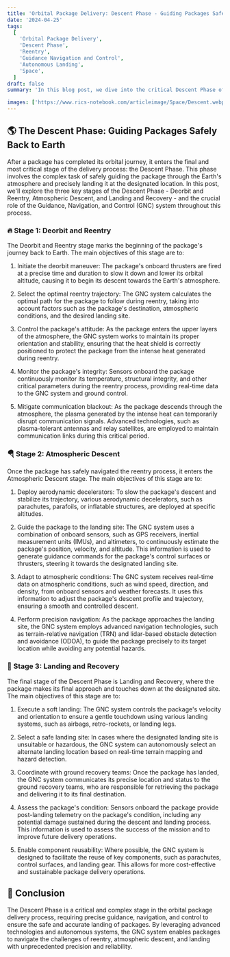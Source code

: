 ```yaml
---
title: 'Orbital Package Delivery: Descent Phase - Guiding Packages Safely Back to Earth'
date: '2024-04-25'
tags:
  [
    'Orbital Package Delivery',
    'Descent Phase',
    'Reentry',
    'Guidance Navigation and Control',
    'Autonomous Landing',
    'Space',
  ]
draft: false
summary: 'In this blog post, we dive into the critical Descent Phase of orbital package delivery. Learn about the challenges of reentry, the role of the Guidance, Navigation, and Control (GNC) system, and the technologies enabling precise and autonomous landing of packages.'

images: ['https://www.rics-notebook.com/articleimage/Space/Descent.webp']
---
```


## 🌎 The Descent Phase: Guiding Packages Safely Back to Earth

After a package has completed its orbital journey, it enters the final and most critical stage of the delivery process: the Descent Phase. This phase involves the complex task of safely guiding the package through the Earth's atmosphere and precisely landing it at the designated location. In this post, we'll explore the three key stages of the Descent Phase - Deorbit and Reentry, Atmospheric Descent, and Landing and Recovery - and the crucial role of the Guidance, Navigation, and Control (GNC) system throughout this process.

### 🔥 Stage 1: Deorbit and Reentry

The Deorbit and Reentry stage marks the beginning of the package's journey back to Earth. The main objectives of this stage are to:

1. Initiate the deorbit maneuver: The package's onboard thrusters are fired at a precise time and duration to slow it down and lower its orbital altitude, causing it to begin its descent towards the Earth's atmosphere.

2. Select the optimal reentry trajectory: The GNC system calculates the optimal path for the package to follow during reentry, taking into account factors such as the package's destination, atmospheric conditions, and the desired landing site.

3. Control the package's attitude: As the package enters the upper layers of the atmosphere, the GNC system works to maintain its proper orientation and stability, ensuring that the heat shield is correctly positioned to protect the package from the intense heat generated during reentry.

4. Monitor the package's integrity: Sensors onboard the package continuously monitor its temperature, structural integrity, and other critical parameters during the reentry process, providing real-time data to the GNC system and ground control.

5. Mitigate communication blackout: As the package descends through the atmosphere, the plasma generated by the intense heat can temporarily disrupt communication signals. Advanced technologies, such as plasma-tolerant antennas and relay satellites, are employed to maintain communication links during this critical period.

### 🪂 Stage 2: Atmospheric Descent

Once the package has safely navigated the reentry process, it enters the Atmospheric Descent stage. The main objectives of this stage are to:

1. Deploy aerodynamic decelerators: To slow the package's descent and stabilize its trajectory, various aerodynamic decelerators, such as parachutes, parafoils, or inflatable structures, are deployed at specific altitudes.

2. Guide the package to the landing site: The GNC system uses a combination of onboard sensors, such as GPS receivers, inertial measurement units (IMUs), and altimeters, to continuously estimate the package's position, velocity, and altitude. This information is used to generate guidance commands for the package's control surfaces or thrusters, steering it towards the designated landing site.

3. Adapt to atmospheric conditions: The GNC system receives real-time data on atmospheric conditions, such as wind speed, direction, and density, from onboard sensors and weather forecasts. It uses this information to adjust the package's descent profile and trajectory, ensuring a smooth and controlled descent.

4. Perform precision navigation: As the package approaches the landing site, the GNC system employs advanced navigation technologies, such as terrain-relative navigation (TRN) and lidar-based obstacle detection and avoidance (ODOA), to guide the package precisely to its target location while avoiding any potential hazards.

### 🎯 Stage 3: Landing and Recovery

The final stage of the Descent Phase is Landing and Recovery, where the package makes its final approach and touches down at the designated site. The main objectives of this stage are to:

1. Execute a soft landing: The GNC system controls the package's velocity and orientation to ensure a gentle touchdown using various landing systems, such as airbags, retro-rockets, or landing legs.

2. Select a safe landing site: In cases where the designated landing site is unsuitable or hazardous, the GNC system can autonomously select an alternate landing location based on real-time terrain mapping and hazard detection.

3. Coordinate with ground recovery teams: Once the package has landed, the GNC system communicates its precise location and status to the ground recovery teams, who are responsible for retrieving the package and delivering it to its final destination.

4. Assess the package's condition: Sensors onboard the package provide post-landing telemetry on the package's condition, including any potential damage sustained during the descent and landing process. This information is used to assess the success of the mission and to improve future delivery operations.

5. Enable component reusability: Where possible, the GNC system is designed to facilitate the reuse of key components, such as parachutes, control surfaces, and landing gear. This allows for more cost-effective and sustainable package delivery operations.

## 🎉 Conclusion

The Descent Phase is a critical and complex stage in the orbital package delivery process, requiring precise guidance, navigation, and control to ensure the safe and accurate landing of packages. By leveraging advanced technologies and autonomous systems, the GNC system enables packages to navigate the challenges of reentry, atmospheric descent, and landing with unprecedented precision and reliability.
